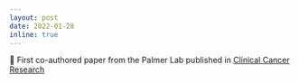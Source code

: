 ```yaml
---
layout: post
date: 2022-01-28
inline: true
---
```


:tada: First co-authored paper from the Palmer Lab published in [Clinical Cancer Research](https://clincancerres.aacrjournals.org/content/28/2/368)
